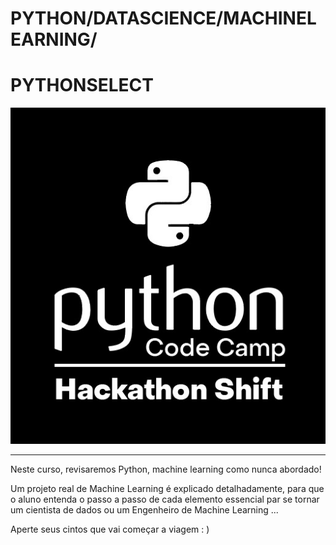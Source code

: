 # PYTHON/DATASCIENCE/MACHINELEARNING/
# PYTHONSELECT

![alt text](Python_Select_Hackaton_Shift.jpeg "Python Select")

---

Neste curso, revisaremos Python, machine learning como nunca abordado!

Um projeto real de Machine Learning é explicado detalhadamente, para que o aluno entenda o passo a passo de cada elemento essencial par se tornar um cientista de dados ou um Engenheiro de Machine Learning ...

Aperte seus cintos que vai começar a viagem : )